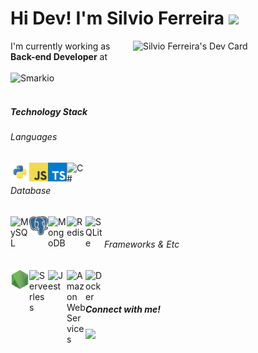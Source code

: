 
# Hi Dev! I'm Silvio Ferreira <img src="https://raw.githubusercontent.com/MartinHeinz/MartinHeinz/master/wave.gif" width="30px">
<a href="https://app.daily.dev/silviohfc"><img align="right" src="https://api.daily.dev/devcards/02fbe3f68ede4cceb138993ae586ccf7.png?r=dtg" width="308" alt="Silvio Ferreira's Dev Card"/></a>

I'm currently working as __Back-end Developer__ at
<br/><br/>
[<img align="left" alt="Smarkio" src="https://letsbot.rocks/wp-content/uploads/2021/01/logo-smarkio-2.png" width="192px">](https://www.smarkio.com.br/) 
<br/><br/>

##### Technology Stack
###### Languages

[<img align="left" alt="Python" width="30px" src="https://raw.githubusercontent.com/github/explore/80688e429a7d4ef2fca1e82350fe8e3517d3494d/topics/python/python.png" />](https://www.python.org/)
[<img align="left" alt="JavaScript" width="30px" src="https://raw.githubusercontent.com/github/explore/80688e429a7d4ef2fca1e82350fe8e3517d3494d/topics/javascript/javascript.png" />](https://www.javascript.com/)
[<img align="left" alt="TypeScript" width="30px" src="https://raw.githubusercontent.com/github/explore/80688e429a7d4ef2fca1e82350fe8e3517d3494d/topics/typescript/typescript.png" />](https://www.typescriptlang.org/)
[<img align="left" alt="C#" width="30px" src="https://dannymcgee.gallerycdn.vsassets.io/extensions/dannymcgee/csharp-grammar-extended/1.1.1/1576121453694/Microsoft.VisualStudio.Services.Icons.Default" />](https://docs.microsoft.com/pt-br/dotnet/csharp/)

<br/>

###### Database
[<img align="left" alt="MySQL" width="30px" src="https://appmasters.io/static/mysql-logo-bab2c760c60f17191cb3a002e08a3dbf.png" />](https://www.mysql.com/)
[<img align="left" alt="PostgreSQL" width="30px" src="https://raw.githubusercontent.com/github/explore/80688e429a7d4ef2fca1e82350fe8e3517d3494d/topics/postgresql/postgresql.png" />](https://www.postgresql.org/)
[<img align="left" alt="MongoDB" width="30px" src="http://db4beginners.com/wp-content/uploads/2017/10/LogoMongoDB-pq-300x300.png" />](https://www.mongodb.com/)
[<img align="left" alt="Redis" width="30px" src="https://cweijan.gallerycdn.vsassets.io/extensions/cweijan/vscode-redis-client/1.2.8/1611110376507/Microsoft.VisualStudio.Services.Icons.Default" />](https://redis.io/)
[<img align="left" alt="SQLite" width="30px" src="https://alexcvzz.gallerycdn.vsassets.io/extensions/alexcvzz/vscode-sqlite/0.14.0/1636214105282/Microsoft.VisualStudio.Services.Icons.Default" />](https://www.sqlite.org/)


<br/>

###### Frameworks & Etc
[<img align="left" alt="NodeJS" width="30px" src="https://raw.githubusercontent.com/github/explore/80688e429a7d4ef2fca1e82350fe8e3517d3494d/topics/nodejs/nodejs.png" />](https://nodejs.org/en/)
[<img align="left" alt="Serverless" width="30px" src="https://assets-global.website-files.com/60acbb950c4d6606963e1fed/60ffa127c05b4833b613eddd_webclip.png" />](https://www.serverless.com/)
[<img align="left" alt="Jest" width="30px" src="https://cdn.iconscout.com/icon/free/png-256/jest-3521517-2945020.png" />](https://jestjs.io/)
[<img align="left" alt="Amazon Web Services" width="30px" src="https://assets.cloud.im/prod/ux1/images/logos/aws/aws-2x.png" />](https://aws.amazon.com/)
[<img align="left" alt="Docker" width="30px" src="https://miro.medium.com/max/256/1*SjXzIs2HZtJHUwqJgwox_A.png" />](https://www.docker.com/)

<br/><br/>

##### Connect with me!
[<img align="left" src="https://img.shields.io/badge/LinkedIn-0077B5?style=for-the-badge&logo=linkedin&logoColor=white">](https://www.linkedin.com/in/silviohfc/) 
<br/><br/>
